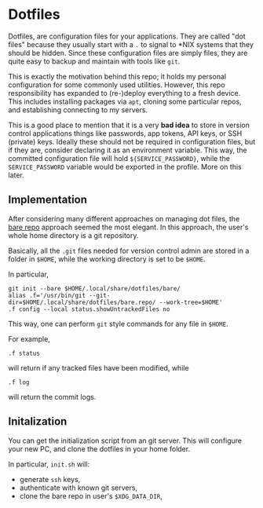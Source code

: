 # Dotfiles

Dotfiles, are configuration files for your applications. They are called "dot files"
because they usually start with a `.` to signal to \*NIX systems that they should
be hidden. Since these configuration files are simply files, they are quite easy to backup
and maintain with tools like `git`.

This is exactly the motivation behind this repo; it holds my personal configuration
for some commonly used utilities. However, this repo responsibility has expanded
to (re-)deploy everything to a fresh device. This includes installing packages
via `apt`, cloning some particular repos, and establishing connecting to my servers.

This is a good place to mention that it is a very **bad idea** to store in version
control applications things like passwords, app tokens, API keys, or SSH (private) keys.
Ideally these should not be required in configuration files, but if they are, consider
declaring it as an environment variable. This way, the committed configuration file
will hold `${SERVICE_PASSWORD}`, while the `SERVICE_PASSWORD` variable would be exported
in the profile. More on this later.

## Implementation

After considering many different approaches on managing dot files, the
[bare repo](https://www.atlassian.com/git/tutorials/dotfiles) approach seemed the
most elegant. In this approach, the user's whole home directory is a git repository.

Basically, all the `.git` files needed for version control admin are stored in a
folder in `$HOME`, while the working directory is set to be `$HOME`.

In particular,

    git init --bare $HOME/.local/share/dotfiles/bare/
    alias .f='/usr/bin/git --git-dir=$HOME/.local/share/dotfiles/bare.repo/ --work-tree=$HOME'
    .f config --local status.showUntrackedFiles no

This way, one can perform `git` style commands for any file in `$HOME`.

For example,

    .f status

will return if any tracked files have been modified, while

    .f log

will return the commit logs.

## Initalization

You can get the initialization script from an git server. This will
configure your new PC, and clone the dotfiles in your home folder.

In particular, `init.sh` will:

- generate `ssh` keys,
- authenticate with known git servers,
- clone the bare repo in user's `$XDG_DATA_DIR`,
